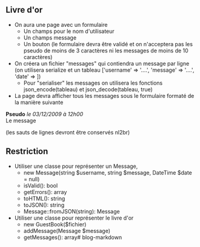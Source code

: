 ## Livre d'or

- On aura une page avec un formulaire
   - Un champs pour le nom d'utilisateur
   - Un champs message
   - Un bouton
   (le formulaire devra être validé et on n'acceptera pas les pseudo de moins de 3 caractères ni les messages de moins de 10 caractères)
- On créera un fichier "messages" qui contiendra un message par ligne 
(on utilisera serialize et un tableau ['username' => '....', 'message' => '....', 'date' => ])
    - Pour "serialiser" les messages on utilisera les fonctions json_encode(tableau) et json_decode(tableau, true)
- La page devra afficher tous les messages sous le formulaire formaté de la manière suivante
<p>
    <strong>Pseudo</strong> <em>le 03/12/2009 à 12h00</em><br>
    Le message
</p>
(les sauts de lignes devront être conservés nl2br)

## Restriction

- Utiliser une classe pour représenter un Message, 
    - new Message(string $username, string $message, DateTime $date = null)
    - isValid(): bool
    - getErrors(): array
    - toHTML(): string
    - toJSON(): string
    - Message::fromJSON(string): Message
- Utiliser une classe pour représenter le livre d'or
    - new GuestBook($fichier)
    - addMessage(Message $message)
    - getMessages(): array#   b l o g - m a r k d o w n  
 